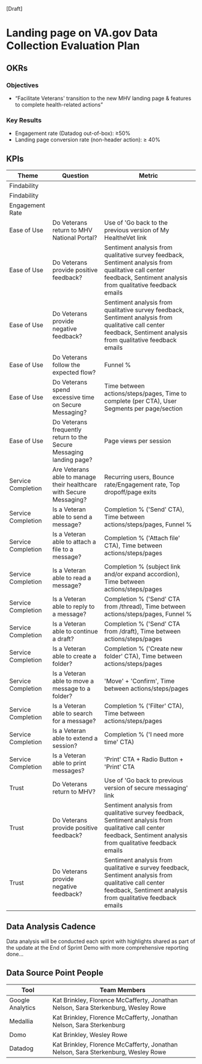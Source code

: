 [Draft]

# **Landing page on VA.gov Data Collection Evaluation Plan**

## **OKRs**

### **Objectives**

- “Facilitate Veterans' transition to the new MHV landing page & features to complete health-related actions”

### **Key Results**

- Engagement rate (Datadog out-of-box): ≥50%
- Landing page conversion rate (non-header action): ≥ 40%

## **KPIs**

| **Theme** | **Question** | **Metric** |
| --- | --- | --- |
| Findability |  |  |
| Findability |  |  |
| Engagement Rate |  |  |
| Ease of Use | Do Veterans return to MHV National Portal? | Use of 'Go back to the previous version of My HealtheVet link |
| Ease of Use | Do Veterans provide positive feedback? | Sentiment analysis from qualitative survey feedback, Sentiment analysis from qualitative call center feedback, Sentiment analysis from qualitative feedback emails |
| Ease of Use | Do Veterans provide negative feedback? | Sentiment analysis from qualitative survey feedback, Sentiment analysis from qualitative call center feedback, Sentiment analysis from qualitative feedback emails |
| Ease of Use | Do Veterans follow the expected flow? | Funnel % |
| Ease of Use | Do Veterans spend excessive time on Secure Messaging? | Time between actions/steps/pages, Time to complete (per CTA), User Segments per page/section |
| Ease of Use | Do Veterans frequently return to the Secure Messaging landing page? | Page views per session |
| Service Completion | Are Veterans able to manage their healthcare with Secure Messaging? | Recurring users, Bounce rate/Engagement rate, Top dropoff/page exits |
| Service Completion | Is a Veteran able to send a message? | Completion % ('Send' CTA), Time between actions/steps/pages, Funnel % |
| Service Completion | Is a Veteran able to attach a file to a message? | Completion % ('Attach file' CTA), Time between actions/steps/pages |
| Service Completion | Is a Veteran able to read a message? | Completion % (subject link and/or expand accordion), Time between actions/steps/pages |
| Service Completion | Is a Veteran able to reply to a message? | Completion % ('Send' CTA from /thread), Time between actions/steps/pages, Funnel % |
| Service Completion | Is a Veteran able to continue a draft? | Completion % ('Send' CTA from /draft), Time between actions/steps/pages |
| Service Completion | Is a Veteran able to create a folder? | Completion % ('Create new folder' CTA), Time between actions/steps/pages |
| Service Completion | Is a Veteran able to move a message to a folder? | 'Move' + 'Confirm', Time between actions/steps/pages |
| Service Completion | Is a Veteran able to search for a message? | Completion % ('Filter' CTA), Time between actions/steps/pages |
| Service Completion | Is a Veteran able to extend a session? | Completion % ('I need more time' CTA) |
| Service Completion | Is a Veteran able to print messages? | 'Print' CTA + Radio Button + 'Print' CTA |
| Trust | Do Veterans return to MHV? | Use of 'Go back to previous version of secure messaging' link |
| Trust | Do Veterans provide positive feedback? | Sentiment analysis from qualitative survey feedback, Sentiment analysis from qualitative call center feedback, Sentiment analysis from qualitative feedback emails |
| Trust | Do Veterans provide negative feedback? | Sentiment analysis from qualitative e survey feedback, Sentiment analysis from qualitative call center feedback, Sentiment analysis from qualitative feedback emails |


## **Data Analysis Cadence**

Data analysis will be conducted each sprint with highlights shared as part of the update at the End of Sprint Demo with more comprehensive reporting done...

## **Data Source Point People**

| **Tool** | **Team Members** |
| --- | --- |
| Google Analytics | Kat Brinkley, Florence McCafferty, Jonathan Nelson, Sara Sterkenburg, Wesley Rowe
| Medallia | Kat Brinkley, Florence McCafferty, Jonathan Nelson, Sara Sterkenburg |
| Domo | Kat Brinkley, Wesley Rowe |
| Datadog | Kat Brinkley, Florence McCafferty, Jonathan Nelson, Sara Sterkenburg, Wesley Rowe |
